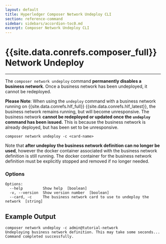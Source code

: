 ```yaml
---
layout: default
title: Hyperledger Composer Network Undeploy CLI
section: reference-command
sidebar: sidebars/accordion-toc0.md
excerpt: Composer Network Undeploy CLI
---
```


# {{site.data.conrefs.composer_full}} Network Undeploy

---

The `composer network undeploy` command **permanently disables a business network**. Once a business network has been undeployed, it cannot be redeployed.

**Please Note**: When using the `undeploy` command with a business network running on {{site.data.conrefs.hlf_full}} {{site.data.conrefs.hlf_latest}}, the business network remains running, but will become unresponsive. The business network **cannot be redeployed or updated once the `undeploy` command has been issued.** This is because the business network is already deployed, but has been set to be unresponsive.

```
composer network undeploy -c <card-name>
```

Note that **after undeploy the business network definition can no longer be used**, however the docker container
associated with the business network definition is still running. The docker container for the business network
definition must be explicitly stopped and removed if no longer needed.

### Options
```
Options:
  --help         Show help  [boolean]
  -v, --version  Show version number  [boolean]
  --card, -c     The business network card to use to undeploy the network  [string]
  ```

## Example Output

```
composer network undeploy -c admin@tutorial-network
Undeploying business network definition. This may take some seconds...
Command completed successfully.
```
